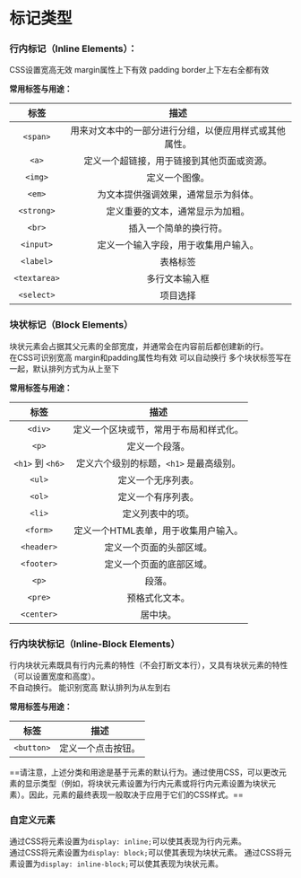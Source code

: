 # 标记类型



### 行内标记（Inline Elements）：
CSS设置宽高无效
margin属性上下有效
padding border上下左右全都有效


**常用标签与用途：**  
  
| 标签 | 描述 |  
| :--: | :--: |  
| `<span>` | 用来对文本中的一部分进行分组，以便应用样式或其他属性。 |  
| `<a>` | 定义一个超链接，用于链接到其他页面或资源。 |  
| `<img>` | 定义一个图像。 |  
| `<em>` | 为文本提供强调效果，通常显示为斜体。 |  
| `<strong>` | 定义重要的文本，通常显示为加粗。 |  
| `<br>` | 插入一个简单的换行符。 |  
| `<input>` | 定义一个输入字段，用于收集用户输入。 |
| `<label>` | 表格标签 |    
| `<textarea>` | 多行文本输入框 |   
| `<select>` | 项目选择 |   


  
### 块状标记（Block Elements）  
  
块状元素会占据其父元素的全部宽度，并通常会在内容前后都创建新的行。  
在CSS可识别宽高
margin和padding属性均有效
可以自动换行
多个块状标签写在一起，默认排列方式为从上至下

  
**常用标签与用途：**  
  
| 标签 | 描述 |  
| :--: | :--: |  
| `<div>` | 定义一个区块或节，常用于布局和样式化。 |  
| `<p>` | 定义一个段落。 |  
| `<h1>` 到 `<h6>` | 定义六个级别的标题，`<h1>` 是最高级别。 |  
| `<ul>` | 定义一个无序列表。 |  
| `<ol>` | 定义一个有序列表。 |  
| `<li>` | 定义列表中的项。 |  
| `<form>` | 定义一个HTML表单，用于收集用户输入。 |  
| `<header>` | 定义一个页面的头部区域。 |  
| `<footer>` | 定义一个页面的底部区域。 |  
| `<p>` | 段落。 |  
| `<pre>` | 预格式化文本。 |  
| `<center>` | 居中块。 |  

  
### 行内块状标记（Inline-Block Elements）  
  
行内块状元素既具有行内元素的特性（不会打断文本行），又具有块状元素的特性（可以设置宽度和高度）。  
不自动换行。
能识别宽高
默认排列为从左到右
  
**常用标签与用途：**  
  
| 标签 | 描述 |  
| :--: | :--: |  
| `<button>` | 定义一个点击按钮。 |  


==请注意，上述分类和用途是基于元素的默认行为。通过使用CSS，可以更改元素的显示类型（例如，将块状元素设置为行内元素或将行内元素设置为块状元素）。因此，元素的最终表现一般取决于应用于它们的CSS样式。==

### 自定义元素
通过CSS将元素设置为`display: inline;`可以使其表现为行内元素。  
通过CSS将元素设置为`display: block;`可以使其表现为块状元素。
通过CSS将元素设置为`display: inline-block;`可以使其表现为块状元素。

